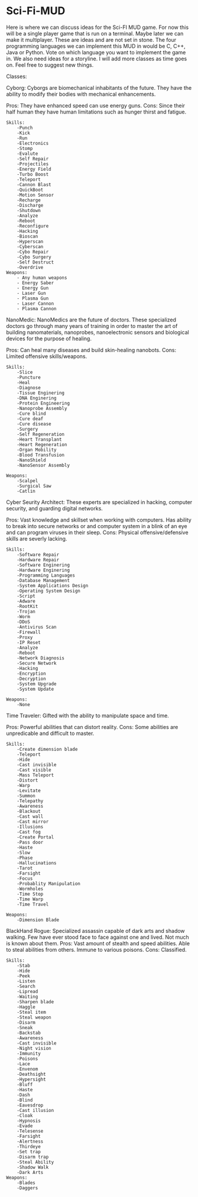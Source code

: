 # Sci-Fi-MUD

Here is where we can discuss ideas for the Sci-FI MUD game. For now this will be a single player game that is run on a terminal. Maybe later we can make it multiplayer. These are ideas and are not set in stone. The four programming languages we can implement this MUD in would be C, C++, Java or Python. Vote on which language you want to implement the game in. We also need ideas for a storyline. I will add more classes as time goes on.
Feel free to suggest new things. 

Classes:

Cyborg: Cyborgs are biomechanical inhabitants of the future.  They have the ability to modify their bodies with mechanical enhancements.  

Pros: They have enhanced speed can use energy guns. Cons: Since their half human they have human limitations such as hunger thirst and fatigue.

	Skills: 
		-Punch
		-Kick
		-Run
		-Electronics
		-Stomp
		-Evalute
		-Self Repair
		-Projectiles
		-Energy Field
		-Turbo Boost
		-Teleport
		-Cannon Blast
		-QuickBoot
		-Motion Sensor
		-Recharge
		-Discharge
		-Shutdown
		-Analyze
		-Reboot
		-Reconfigure
		-Hacking
		-Bioscan
		-Hyperscan
		-Cyberscan
		-Cybo Repair
		-Cybo Surgery
		-Self Destruct
		-Overdrive
	Weapons:
		- Any human weapons
		- Energy Saber
		- Energy Gun
		- Laser Gun
		- Plasma Gun
		- Laser Cannon
		- Plasma Cannon
	
NanoMedic: NanoMedics are the future of doctors. These specialized doctors go through many years of training in order to master the art of building nanomaterials, nanoprobes, nanoelectronic sensors and biological devices for the purpose of healing.

Pros: Can heal many diseases and build skin-healing nanobots.
Cons: Limited offensive skills/weapons.

	Skills:
		-Slice
		-Puncture
		-Heal
		-Diagnose
		-Tissue Enginering
		-DNA Enginering
		-Protein Engineering
		-Nanoprobe Assembly
		-Cure blind
		-Cure deaf
		-Cure disease
		-Surgery
		-Self Regeneration
		-Heart Transplant
		-Heart Regeneration
		-Organ Mobility
		-Blood Transfusion
		-NanoShield
		-NanoSensor Assembly

	Weapons:	
		-Scalpel
		-Surgical Saw
		-Catlin


Cyber Seurity Architect: These experts are specialized in hacking, computer security, 
and guarding digital networks. 

Pros: Vast knowledge and skillset when working with computers. Has ability to break into secure networks or and computer system in a blink of an eye and can program viruses in their sleep. Cons: Physical offensive/defensive skills are severly lacking.

	Skills:
		-Software Repair
		-Hardware Repair
		-Software Enginering
		-Hardware Enginering
		-Programming Languages
		-Database Management
		-System Applications Design
		-Operating System Design
		-Script
		-Adware 
		-RootKit 
		-Trojan 
		-Worm
		-DDoS
		-Antivirus Scan
		-Firewall
		-Proxy
		-IP Reset
		-Analyze
		-Reboot
		-Network Diagnosis
		-Secure Network
		-Hacking
		-Encryption
		-Decryption
		-System Upgrade
		-System Update

	Weapons:
		-None

Time Traveler: Gifted with the ability to manipulate space and time.

Pros: Powerful abilities that can distort reality.
Cons: Some abilities are unpredicable and difficult to master. 

	Skills:
		-Create dimension blade
		-Teleport
		-Hide
		-Cast invisible
		-Cast visible
		-Mass Teleport
		-Distort
		-Warp
		-Levitate
		-Summon
		-Telepathy
		-Awareness
		-Blackout
		-Cast wall
		-Cast mirror
		-Illusions
		-Cast fog
		-Create Portal
		-Pass door
		-Haste
		-Slow
		-Phase
		-Hallucinations
		-Tarot
		-Farsight
		-Focus
		-Probablity Manipulation
		-Wormholes
		-Time Stop
		-Time Warp
		-Time Travel
	
	Weapons:
		-Dimension Blade
		
BlackHand Rogue: Specialized assassin capable of dark arts and shadow walking. Few have ever stood face to face against one and lived. Not much is known about them. 
Pros: Vast amount of stealth and speed abilities. Able to steal abilities from others. Immune to various poisons.
Cons: Classified. 

	Skills:
		-Stab
		-Hide
		-Peek
		-Listen
		-Search
		-Lipread
		-Waiting
		-Sharpen blade
		-Haggle
		-Steal item
		-Steal weapon
		-Disarm
		-Sneak
		-Backstab
		-Awareness
		-Cast invisible
		-Night vision
		-Immunity
		-Poisons
		-Lace
		-Envenom
		-Deathsight
		-Hypersight
		-Bluff
		-Haste
		-Dash
		-Blind
		-Eavesdrop
		-Cast illusion
		-Cloak
		-Hypnosis
		-Evade
		-Telesense
		-Farsight
		-Alertness
		-Thirdeye
		-Set trap
		-Disarm trap
		-Steal Ability
		-Shadow Walk
		-Dark Arts
	Weapons:
		-Blades
		-Daggers